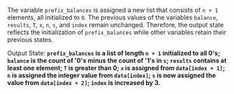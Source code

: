 The variable `prefix_balances` is assigned a new list that consists of `n + 1` elements, all initialized to `0`. The previous values of the variables `balance`, `results`, `T`, `x`, `n`, `s`, and `index` remain unchanged. Therefore, the output state reflects the initialization of `prefix_balances` while other variables retain their previous states.

Output State: **`prefix_balances` is a list of length `n + 1` initialized to all 0's; `balance` is the count of '0's minus the count of '1's in `s`; `results` contains at least one element; `T` is greater than 0; `x` is assigned from `data[index + 1]`; `n` is assigned the integer value from `data[index]`; `s` is now assigned the value from `data[index + 2]`; `index` is increased by 3.**